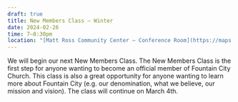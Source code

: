```yaml
---
draft: true
title: New Members Class — Winter
date: 2024-02-26
time: 7–8:30pm
location: "[Matt Ross Community Center – Conference Room](https://maps.app.goo.gl/dcMQEWTgLi7N2AN5A)"
---
```

We will begin our next New Members Class. The New Members Class is the first step for anyone wanting to become an official member of Fountain City Church. This class is also a great opportunity for anyone wanting to learn more about Fountain City (e.g. our denomination, what we believe, our mission and vision). The class will continue on March 4th.
